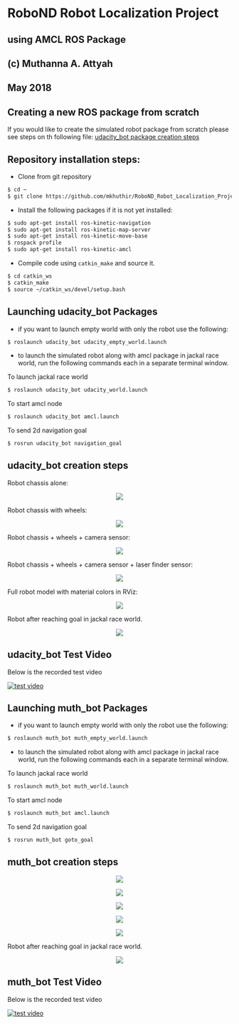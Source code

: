 # RoboND Robot Localization Project
## using AMCL ROS Package
## (c) Muthanna A. Attyah 
## May 2018


## Creating a new ROS package from scratch
If you would like to create the simulated robot package from scratch please see steps on th following file:
[udacity_bot package creation steps](udacity_bot_creation_steps.md)

## Repository installation steps:

* Clone from git repository
```bash
$ cd ~
$ git clone https://github.com/mkhuthir/RoboND_Robot_Localization_Project.git catkin_ws
```

* Install the following packages if it is not yet installed:

```bash
$ sudo apt-get install ros-kinetic-navigation
$ sudo apt-get install ros-kinetic-map-server
$ sudo apt-get install ros-kinetic-move-base
$ rospack profile
$ sudo apt-get install ros-kinetic-amcl
```

* Compile code using `catkin_make` and source it.

```bash
$ cd catkin_ws
$ catkin_make
$ source ~/catkin_ws/devel/setup.bash
```

## Launching udacity_bot Packages

* if you want to launch empty world with only the robot use the following:

```bash
$ roslaunch udacity_bot udacity_empty_world.launch
```
* to launch the simulated robot along with amcl package in jackal race world, run the following commands each in a separate terminal window.

To launch jackal race world

```bash
$ roslaunch udacity_bot udacity_world.launch
```
To start amcl node

```bash
$ roslaunch udacity_bot amcl.launch
```
To send 2d navigation goal

```bash
$ rosrun udacity_bot navigation_goal
```
## udacity_bot creation steps

Robot chassis alone:

<p align="center"> <img src="./misc/udacity_bot_1.jpg"> </p>

Robot chassis with wheels:

<p align="center"> <img src="./misc/udacity_bot_2.jpg"> </p>

Robot chassis + wheels + camera sensor:

<p align="center"> <img src="./misc/udacity_bot_3.jpg"> </p>

Robot chassis + wheels + camera sensor + laser finder sensor:

<p align="center"> <img src="./misc/udacity_bot_4.jpg"> </p>

Full robot model with material colors in RViz:

<p align="center"> <img src="./misc/udacity_bot_5.jpg"> </p>

Robot after reaching goal in jackal race world.

<p align="center"> <img src="./misc/udacity_bot_6.jpg"> </p>

## udacity_bot Test Video

Below is the recorded test video

[![test video](http://img.youtube.com/vi/lxxqGsvKArw/0.jpg)](http://www.youtube.com/watch?v=lxxqGsvKArw)

## Launching muth_bot Packages

* if you want to launch empty world with only the robot use the following:

```bash
$ roslaunch muth_bot muth_empty_world.launch
```
* to launch the simulated robot along with amcl package in jackal race world, run the following commands each in a separate terminal window.

To launch jackal race world

```bash
$ roslaunch muth_bot muth_world.launch
```
To start amcl node

```bash
$ roslaunch muth_bot amcl.launch
```
To send 2d navigation goal

```bash
$ rosrun muth_bot goto_goal
```

## muth_bot creation steps

<p align="center"> <img src="./misc/muth_bot_1.jpg"> </p>
<p align="center"> <img src="./misc/muth_bot_2.jpg"> </p>
<p align="center"> <img src="./misc/muth_bot_3.jpg"> </p>
<p align="center"> <img src="./misc/muth_bot_4.jpg"> </p>
<p align="center"> <img src="./misc/muth_bot_5.jpg"> </p>

Robot after reaching goal in jackal race world.

<p align="center"> <img src="./misc/muth_bot_6.jpg"> </p>

## muth_bot Test Video

Below is the recorded test video

[![test video](http://img.youtube.com/vi/ODnIm-24Zgw/0.jpg)](http://www.youtube.com/watch?v=ODnIm-24Zgw)

